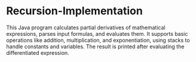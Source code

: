 # Recursion-Implementation
This Java program calculates partial derivatives of mathematical expressions, parses input formulas, and evaluates them. It supports basic operations like addition, multiplication, and exponentiation, using stacks to handle constants and variables. The result is printed after evaluating the differentiated expression.
